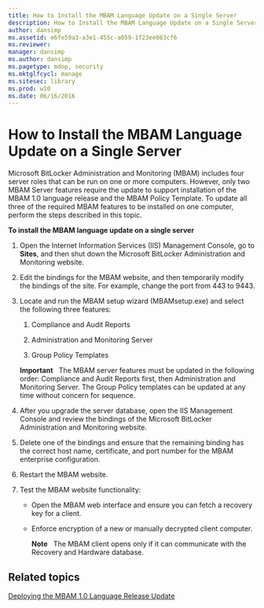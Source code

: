 ```yaml
---
title: How to Install the MBAM Language Update on a Single Server
description: How to Install the MBAM Language Update on a Single Server
author: dansimp
ms.assetid: e6fe59a3-a3e1-455c-a059-1f23ee083cf6
ms.reviewer: 
manager: dansimp
ms.author: dansimp
ms.pagetype: mdop, security
ms.mktglfcycl: manage
ms.sitesec: library
ms.prod: w10
ms.date: 06/16/2016
---
```



# How to Install the MBAM Language Update on a Single Server


Microsoft BitLocker Administration and Monitoring (MBAM) includes four server roles that can be run on one or more computers. However, only two MBAM Server features require the update to support installation of the MBAM 1.0 language release and the MBAM Policy Template. To update all three of the required MBAM features to be installed on one computer, perform the steps described in this topic.

**To install the MBAM language update on a single server**

1.  Open the Internet Information Services (IIS) Management Console, go to **Sites**, and then shut down the Microsoft BitLocker Administration and Monitoring website.

2.  Edit the bindings for the MBAM website, and then temporarily modify the bindings of the site. For example, change the port from 443 to 9443.

3.  Locate and run the MBAM setup wizard (MBAMsetup.exe) and select the following three features:

    1.  Compliance and Audit Reports

    2.  Administration and Monitoring Server

    3.  Group Policy Templates

    **Important**  
    The MBAM server features must be updated in the following order: Compliance and Audit Reports first, then Administration and Monitoring Server. The Group Policy templates can be updated at any time without concern for sequence.

     

4.  After you upgrade the server database, open the IIS Management Console and review the bindings of the Microsoft BitLocker Administration and Monitoring website.

5.  Delete one of the bindings and ensure that the remaining binding has the correct host name, certificate, and port number for the MBAM enterprise configuration.

6.  Restart the MBAM website.

7.  Test the MBAM website functionality:

    -   Open the MBAM web interface and ensure you can fetch a recovery key for a client.

    -   Enforce encryption of a new or manually decrypted client computer.

        **Note**  
        The MBAM client opens only if it can communicate with the Recovery and Hardware database.

         

## Related topics


[Deploying the MBAM 1.0 Language Release Update](deploying-the-mbam-10-language-release-update.md)

 

 





